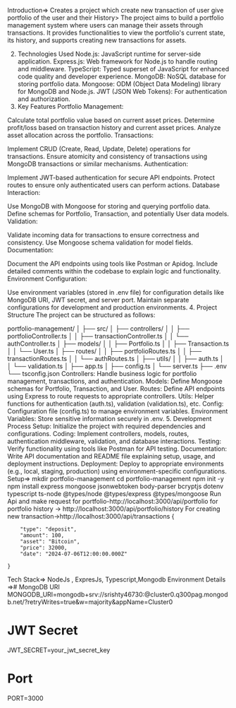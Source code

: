 Introduction=> Creates a project which create new transaction of user give portfolio of the user and their History>
The project aims to build a portfolio management system where users can manage their assets through transactions. It provides functionalities to view the portfolio's current state, its history, and supports creating new transactions for assets.

2. Technologies Used
Node.js: JavaScript runtime for server-side application.
Express.js: Web framework for Node.js to handle routing and middleware.
TypeScript: Typed superset of JavaScript for enhanced code quality and developer experience.
MongoDB: NoSQL database for storing portfolio data.
Mongoose: ODM (Object Data Modeling) library for MongoDB and Node.js.
JWT (JSON Web Tokens): For authentication and authorization.
3. Key Features
Portfolio Management:

Calculate total portfolio value based on current asset prices.
Determine profit/loss based on transaction history and current asset prices.
Analyze asset allocation across the portfolio.
Transactions:

Implement CRUD (Create, Read, Update, Delete) operations for transactions.
Ensure atomicity and consistency of transactions using MongoDB transactions or similar mechanisms.
Authentication:

Implement JWT-based authentication for secure API endpoints.
Protect routes to ensure only authenticated users can perform actions.
Database Interaction:

Use MongoDB with Mongoose for storing and querying portfolio data.
Define schemas for Portfolio, Transaction, and potentially User data models.
Validation:

Validate incoming data for transactions to ensure correctness and consistency.
Use Mongoose schema validation for model fields.
Documentation:

Document the API endpoints using tools like Postman or Apidog.
Include detailed comments within the codebase to explain logic and functionality.
Environment Configuration:

Use environment variables (stored in .env file) for configuration details like MongoDB URI, JWT secret, and server port.
Maintain separate configurations for development and production environments.
4. Project Structure
The project can be structured as follows:


portfolio-management/
│
├── src/
│   ├── controllers/
│   │   ├── portfolioController.ts
│   │   ├── transactionController.ts
│   │   └── authController.ts
│   ├── models/
│   │   ├── Portfolio.ts
│   │   ├── Transaction.ts
│   │   └── User.ts
│   ├── routes/
│   │   ├── portfolioRoutes.ts
│   │   ├── transactionRoutes.ts
│   │   └── authRoutes.ts
│   ├── utils/
│   │   ├── auth.ts
│   │   └── validation.ts
│   ├── app.ts
│   ├── config.ts
│   └── server.ts
├── .env
└── tsconfig.json
Controllers: Handle business logic for portfolio management, transactions, and authentication.
Models: Define Mongoose schemas for Portfolio, Transaction, and User.
Routes: Define API endpoints using Express to route requests to appropriate controllers.
Utils: Helper functions for authentication (auth.ts), validation (validation.ts), etc.
Config: Configuration file (config.ts) to manage environment variables.
Environment Variables: Store sensitive information securely in .env.
5. Development Process
Setup: Initialize the project with required dependencies and configurations.
Coding: Implement controllers, models, routes, authentication middleware, validation, and database interactions.
Testing: Verify functionality using tools like Postman for API testing.
Documentation: Write API documentation and README file explaining setup, usage, and deployment instructions.
Deployment: Deploy to appropriate environments (e.g., local, staging, production) using environment-specific configurations.
Setup=>  mkdir portfolio-management
cd portfolio-management
npm init -y
npm install express mongoose jsonwebtoken body-parser bcryptjs dotenv typescript ts-node @types/node @types/express @types/mongoose
Run Api and make request 
for portfolio-http://localhost:3000/api/portfolio for portfolio history -> http://localhost:3000/api/portfolio/history For creating new transaction->http://localhost:3000/api/transactions
{
       
        "type": "deposit",
        "amount": 100,
        "asset": "Bitcoin",
        "price": 32000,
        "date": "2024-07-06T12:00:00.000Z"
    
    }

Tech Stack=> NodeJs , ExpresJs, Typescript,Mongodb
Environment Details =># MongoDB URI
MONGODB_URI=mongodb+srv://srishty46730:<AItspjvJHUq088rh>@cluster0.q300pag.mongodb.net/?retryWrites=true&w=majority&appName=Cluster0

# JWT Secret
JWT_SECRET=your_jwt_secret_key

# Port
PORT=3000
